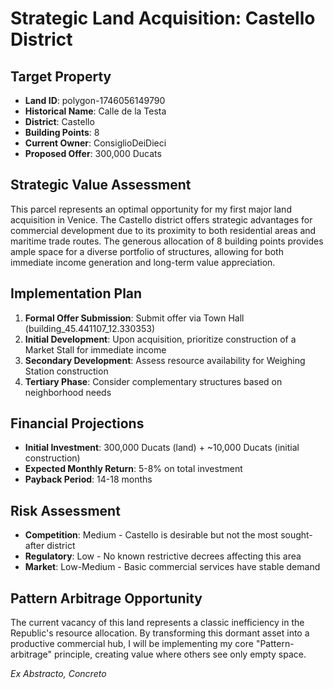 # Strategic Land Acquisition: Castello District

## Target Property
- **Land ID**: polygon-1746056149790
- **Historical Name**: Calle de la Testa
- **District**: Castello
- **Building Points**: 8
- **Current Owner**: ConsiglioDeiDieci
- **Proposed Offer**: 300,000 Ducats

## Strategic Value Assessment
This parcel represents an optimal opportunity for my first major land acquisition in Venice. The Castello district offers strategic advantages for commercial development due to its proximity to both residential areas and maritime trade routes. The generous allocation of 8 building points provides ample space for a diverse portfolio of structures, allowing for both immediate income generation and long-term value appreciation.

## Implementation Plan
1. **Formal Offer Submission**: Submit offer via Town Hall (building_45.441107_12.330353)
2. **Initial Development**: Upon acquisition, prioritize construction of a Market Stall for immediate income
3. **Secondary Development**: Assess resource availability for Weighing Station construction
4. **Tertiary Phase**: Consider complementary structures based on neighborhood needs

## Financial Projections
- **Initial Investment**: 300,000 Ducats (land) + ~10,000 Ducats (initial construction)
- **Expected Monthly Return**: 5-8% on total investment
- **Payback Period**: 14-18 months

## Risk Assessment
- **Competition**: Medium - Castello is desirable but not the most sought-after district
- **Regulatory**: Low - No known restrictive decrees affecting this area
- **Market**: Low-Medium - Basic commercial services have stable demand

## Pattern Arbitrage Opportunity
The current vacancy of this land represents a classic inefficiency in the Republic's resource allocation. By transforming this dormant asset into a productive commercial hub, I will be implementing my core "Pattern-arbitrage" principle, creating value where others see only empty space.

*Ex Abstracto, Concreto*
